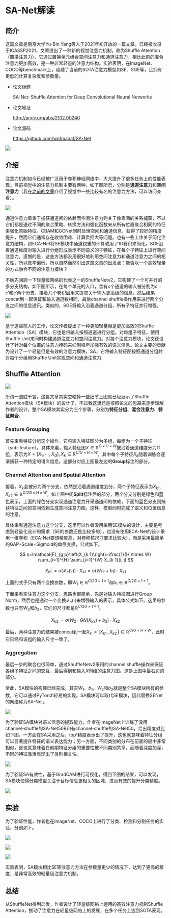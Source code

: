 # SA-Net解读

## 简介

这篇文章是南京大学Yu-Bin Yang等人于2021年初开放的一篇文章，已经被收录于ICASSP2021，文章提出了一种新的视觉注意力机制，称为Shuffle Attention（置换注意力），它通过置换单元组合空间注意力和通道注意力，相比此前的混合注意力更加高效，是一种非常轻量的注意力结构。实验表明，在ImageNet、COCO等benchmark上，超越了当前的SOTA注意力模型如SE、SGE等，且拥有更低的计算复杂度和参数量。

- 论文标题

    SA-Net: Shuffle Attention for Deep Convolutional Neural Networks
- 论文地址

    http://arxiv.org/abs/2102.00240
- 论文源码

    https://github.com/wofmanaf/SA-Net

![](https://i.loli.net/2021/03/08/BU2gOqlutNsfJvH.png)


## 介绍

注意力机制如今已经被广泛用于卷积神经网络中，大大提升了很多任务上的性能表现。目前视觉中的注意力机制主要有两种，如下图所示，分别是**通道注意力**和**空间注意力**（我在[之前的文章](https://zhouchen.blog.csdn.net/article/details/111302952)介绍了视觉中一些比较有名的注意力方法，可以访问查看）。

![](https://i.loli.net/2021/03/08/qZLEOnafbC4Nxk9.png)

通道注意力着重于捕获通道间的依赖而空间注意力则关于像素间的关系捕获，不过它们都是通过不同的聚合策略、转换方法和强化函数来从所有位置聚合相同的特征来强化原始特征。CBAM和GCNet同时处理空间和通道信息，获得了较好的精度提升，然而它们通常存在收敛困难、计算负担大等问题。也有一些工作关于简化注意力结构，如ECA-Net将SE模块中通道权重的计算改用了1D卷积来简化。SGE沿着通道维度对输入进行分组形成表示不同语义的子特征，在每个子特征上进行空间注意力。遗憾的是，这些方法都没用很好地利用空间注意力和通道注意力之间的相关性，所以效率偏低，所以自然而然引出这篇文章的出发点：能否以一个高效轻量的方式融合不同的注意力模块？

不妨先回顾一下轻量级网络的代表之一的ShuffleNetv2，它构建了一个可并行的多分支结构，如下图所示，在每个单元的入口，含有$c$个通道的输入被分割为$c-c'$和$c'$两个分支，接着几个卷积层用来提取关于输入更高级的信息，然后结果concat到一起保证和输入通道数相同，最后channel shuffle操作用来进行两个分支之间的信息通讯。类似的，SGE将输入沿着通道分组，所有子特征并行增强。

![](https://i.loli.net/2021/03/08/Bvy21fpmVnxuReO.png)

基于这些前人的工作，论文作者提出了一种更加轻量但是更加高效的Shuffle Attention（SA）模块，它也是将输入按照通道进行分组，对每组子特征，使用Shuffle Unit来同时构建通道注意力和空间注意力。对每个注意力模块，论文还设计了针对每个位置的注意力掩码来抑制噪声加强有效的语义信息。论文主要的贡献为设计了一个轻量但是有效的注意力模块，SA，它将输入特征图按照通道分组并对每个分组用Shuffle Unit实现空间和通道注意力.

## Shuffle Attention

![](https://i.loli.net/2021/03/08/U2Pxr5bm1tO7kGe.png)

所谓一图胜千言，这篇文章其实忽略掉一些细节上图就已经展示了Shuffle Attention模块（SA模块）的设计了，不过我这里还是按照论文的思路来逐步理解作者的设计，整个SA模块其实分为三个步骤，分别为**特征分组**、**混合注意力**、**特征聚合**。

### Feature Grouping

首先来看特征分组这个操作，它将输入特征图分为多组，每组为一个子特征（sub-feature）。具体来看，输入特征图$X \in \mathbb{R}^{C \times H \times W}$被沿着通道维度分为$G$组，表示为$X=\left[X_{1}, \cdots, X_{G}\right], X_{k} \in \mathbb{R}^{C / G \times H \times W}$，其中每个子特征$X_k$随着训练会逐渐捕获一种特定的语义信息。这部分对应上图最左边的**Group**标注的部分。

### Channel Attention and Spatial Attention

接着，$X_k$会被分为两个分支，依然是沿着通道维度划分，两个子特征表示为$X_{k 1}, X_{k 2} \in \mathbb{R}^{C / 2 G \times H \times W}$，如上图中间**Split**标注后的部分，两个分支分别是绿色和蓝色表示，上面的绿色分支实现通道注意力开采通道间的依赖，下面的蓝色分支则捕获特征之间的空间依赖生成空间注意力图，这样，模型同时完成了语义和位置信息的注意。

具体来看通道注意力这个分支，这里可以作者没用采用SE模块的设计，主要是考虑到轻量化设计的需求（SE的参数还是比较多的），也没有使用ECA-Net的设计采用一维卷积（ECA-Net要想精度高，对卷积核尺寸要求比较大），而是采用最简单的GAP+Scale+Sigmoid的单层变换，公式如下。

$$
s=\mathcal{F}_{g p}\left(X_{k 1}\right)=\frac{1}{H \times W} \sum_{i=1}^{H} \sum_{j=1}^{W} X_{k 1}(i, j)
$$

$$
X_{k 1}^{\prime}=\sigma\left(\mathcal{F}_{c}(s)\right) \cdot X_{k 1}=\sigma\left(W_{1} s+b_{1}\right) \cdot X_{k 1}
$$

上面的式子只有两个变换参数，即$W_{1} \in \mathbb{R}^{C / 2 G \times 1 \times 1}$和$b_{1} \in \mathbb{R}^{C / 2 G \times 1 \times 1}$。

下面来看空注意力这个分支，思路也很简单，先是对输入特征图进行Group Norm，然后也是通过一个变换$\mathcal{F}_{c}(\cdot)$来增强输入的表示，具体公式如下。这里的参数也只有$W_2$和$b_2$，它们的尺寸都是$\mathbb{R}^{C / 2 G \times 1 \times 1}$。

$$
X_{k 2}^{\prime}=\sigma\left(W_{2} \cdot G N\left(X_{k 2}\right)+b_{2}\right) \cdot X_{k 2}
$$

最后，两种注意力的结果被concat到一起$X_{k}^{\prime}=\left[X_{k 1}^{\prime}, X_{k 2}^{\prime}\right] \in \mathbb{R}^{C / G \times H \times W}$，此时它已经和该组的输入尺寸一致了。

### Aggregation

最后一步的聚合也很简单，通过ShuffleNetv2采用的channel shuffle操作来保证各组子特征之间的交互，最后得到和输入$X$同维的注意力图。这是上图中最右边的部分。

至此，SA模块的构建已经完成，其实$W_1$、$b_1$、$W_2$和$b_2$就是整个SA模块所有的参数，它可以通过PyTorch轻易的实现。SA模块可以取代SE模块，因此替换SENet的网络称为SA-Net。

![](https://i.loli.net/2021/03/08/trHARNiDCfo6kZK.png)

为了验证SA模块对语义信息的提取能力，作者在ImageNet上训练了没用channel-shuffle的SA-Net50B和有channel-shuffle的SA-Net50，给出精度对比如下图。一方面在SA采用之后，top1精度表示出了提升，这也就意味着特征分组可以显著提升特征的语义表达能力；另一方面，不同类别的分布在前面的层中非常相似，这也就意味着在前期特征分组的重要性被不同类别共享，而随着深度加深，不同的特征激活表现出了类别相关性。

![](https://i.loli.net/2021/03/08/GaLpREQmSoKOrBX.png)

为了验证SA有效性，基于GradCAM进行可视化，得到下图的结果，可以发现，SA模块使得分类模型关注于目标信息更相关的区域，进而有效的提升分类精度。

![](https://i.loli.net/2021/03/08/wkSidlBmEcJ4TYj.png)

## 实验

为了验证性能，作者也在ImageNet、COCO上进行了分类、检测和分割任务的实验，分别如下。

![](https://i.loli.net/2021/03/08/jwUe8ErmDzhgqCo.png)

![](https://i.loli.net/2021/03/08/8MAJWjps96YPZRn.png)

![](https://i.loli.net/2021/03/08/jO6mX9BhzsnDIkH.png)

实验表明，SA模块相比SE等注意力方法在参数量更少的情况下，达到了更高的精度，是非常高效的轻量级注意力机制。

## 总结

从ShuffleNet得到启发，作者设计了轻量级网络上适用的高效注意力机制Shuffle Attention，推动了注意力在轻量级网络上的发展，在多个任务上达到SOTA表现。